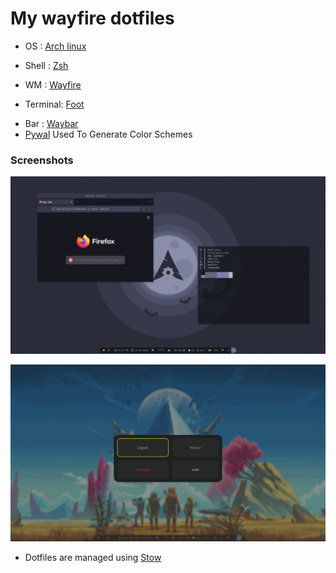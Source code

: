 # My wayfire dotfiles
* OS      : [Arch linux](https://archlinux.org)
+ Shell   : [Zsh](https://github.com/zsh-users/zsh)
- WM      : [Wayfire](https://github.com/WayfireWM/wayfire)
* Terminal: [Foot](https://github.com/DanteAlighierin/foot)
- Bar     : [Waybar](https://github.com/Alexays/Waybar)
- [Pywal](https://github.com/dylanaraps/pywal) Used To Generate Color Schemes 
### Screenshots

![home screen](https://github.com/th3cr00k3dm4n/images/blob/ca6909643fd4d578cdf767fcfdce9d7279a6b427/dots/img1.gif)

![wlogout](https://github.com/th3cr00k3dm4n/images/blob/acabe5894d0d51c063136aae2483dac685cc2ed1/dots/wlogout.gif)

- Dotfiles are managed using [Stow](https://www.gnu.org/software/stow/)
